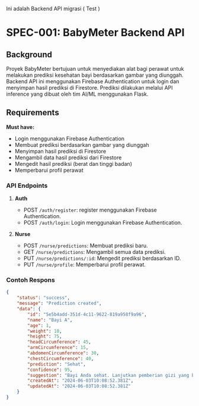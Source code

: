 Ini adalah Backend API migrasi ( Test )

# SPEC-001: BabyMeter Backend API

## Background

Proyek BabyMeter bertujuan untuk menyediakan alat bagi perawat untuk melakukan prediksi kesehatan bayi berdasarkan gambar yang diunggah. Backend API ini menggunakan Firebase Authentication untuk login dan menyimpan hasil prediksi di Firestore. Prediksi dilakukan melalui API inference yang dibuat oleh tim AI/ML menggunakan Flask.

## Requirements

**Must have:**
- Login menggunakan Firebase Authentication
- Membuat prediksi berdasarkan gambar yang diunggah
- Menyimpan hasil prediksi di Firestore
- Mengambil data hasil prediksi dari Firestore
- Mengedit hasil prediksi (berat dan tinggi badan)
- Memperbarui profil perawat


### API Endpoints
1. **Auth**
    - POST `/auth/register`: register menggunakan Firebase Authentication.
    - POST `/auth/login`: Login menggunakan Firebase Authentication.

3. **Nurse**
    - POST `/nurse/predictions`: Membuat prediksi baru.
    - GET `/nurse/predictions`: Mengambil semua data prediksi.
    - PUT `/nurse/predictions/:id`: Mengedit prediksi berdasarkan ID.
    - PUT `/nurse/profile`: Memperbarui profil perawat.

### Contoh Respons
```json
{
    "status": "success",
    "message": "Prediction created",
    "data": {
        "id": "5e5b4add-351d-4c11-9622-819a958f9a96",
        "name": "Bayi A",
        "age": 1,
        "weight": 10,
        "height": 75,
        "headCircumference": 45,
        "armCircumference": 15,
        "abdomenCircumference": 30,
        "chestCircumference": 40,
        "prediction": "Sehat",
        "confidence": 95,
        "suggestion": "Bayi Anda sehat. Lanjutkan pemberian gizi yang baik dan pemeriksaan rutin.",
        "createdAt": "2024-06-03T10:08:52.381Z",
        "updatedAt": "2024-06-03T10:08:52.381Z"
    }
}

